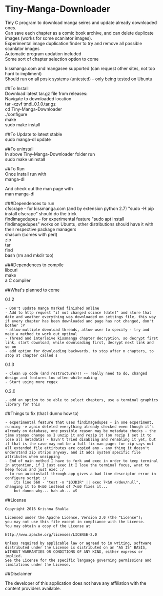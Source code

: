 # Tiny-Manga-Downloader   
  
Tiny C program to download manga seires and update already downloaded ones.  
Can save each chapter as a comic book archive, and can delete duplicate images
(works for some scanlator images).  
Experimental image duplication finder to try and remove all possible
scanlator images  
Automatic program updation included  
Some sort of chapter selection option to come  
  
kissmanga.com and mangasee supported (can request other sites, not too hard to impliment)  
Should run on all posix systems (untested) - only being tested on Ubuntu  
  
##To Install  
Download latest tar.gz file from releases:  
Navigate to downloaded location  
tar -xzvf tmdl\_0.1.0.tar.gz  
cd Tiny-Manga-Downloader  
./configure  
make  
sudo make install  
   
##To Update to latest stable  
sudo manga-dl update  
   
##To uninstall  
In above Tiny-Manga-Downloader folder run  
sudo make uninstall  
  
##To Run  
Once install run with  
manga-dl  
  
And check out the man page with  
man manga-dl  
  
###Dependences to run  
cfscrape - for kissmanga.com (and by extension python 2.7) "sudo -H pip install cfscrape" should do the trick   
findimagedupes - for experimental feature "sudo apt install findimagedupes" works on Ubuntu, other distributions should have it with their respective package managers  
shasum (comes with perl)  
zip  
tar  
find  
bash (rm and mkdir too)  
  
###Dependences to compile  
libcurl  
make  
a C compiler  
    
##What's planned to come  
  
0.1.2  
   
    - Don't update manga marked finished online  
    - Add to http request "if not changed scince (date)" and store that date and weather everything was downloaded on settings file, this way if every chapter has been downloaded and page has not changed, don't bother :P  
    - allow multiple download threads, allow user to specify - try and make a method to work out optimal   
    - Thread and interleive kissmanga chapter decryption, so decrypt first link, start download, while downloading first, decrypt next link and so on
    - add option for downloading backwards, to stop after n chapters, to stop at chapter called s  
  
0.1.3 
   
    - Clean up code (and restructure)!! -- really need to do, changed design and features too often while making  
    - Start using more regex  
  
0.2.0  
  
    - add an option to be able to select chapters, use a terminal graphics library for this  

##Things to fix (that I dunno how to)  
  
    - experimental feature that uses findimagedupes - in one experiment, running -e again deleted everything already checked even though it's already on database, one possible reason may be metadata checks - the time stamps change as I unzip it and rezip it (on rezip I set it to lose all metadata) - havn't tried disabling and renabling it yet, but if that is the case may not be a full fix man pages for zip says not all extended file attirbutes are copied any - any thing it doesn't understand zip strips anyway, and it adds system specific file attributes when unzipping  
    - End of main method I have to fork and exec in order to keep terminal in attention, if I just exec it I lose the terminal focus, wnat to keep focus and just exec :/  
    - to run autoinstall through app gives a bad line descriptor error in configure script :/
        its line 560 - "test -n "$DJDIR" || exec 7<&0 </dev/null", changing it to 0<&0 instead of 7<&0 fixes it...
        but dunno why... hah ah... =S
  
##License  
  
    Copyright 2016 Krishna Shukla                                           
                                                                        
    Licensed under the Apache License, Version 2.0 (the "License");         
    you may not use this file except in compliance with the License.        
    You may obtain a copy of the License at                                 
                                                                        
    http://www.apache.org/licenses/LICENSE-2.0                          
                                                                        
    Unless required by applicable law or agreed to in writing, software     
    distributed under the License is distributed on an "AS IS" BASIS,       
    WITHOUT WARRANTIES OR CONDITIONS OF ANY KIND, either express or implied.  
    See the License for the specific language governing permissions and     
    limitations under the License.                                          
  
##Disclaimer
  
The developer of this application does not have any affiliation with the content providers available.  
